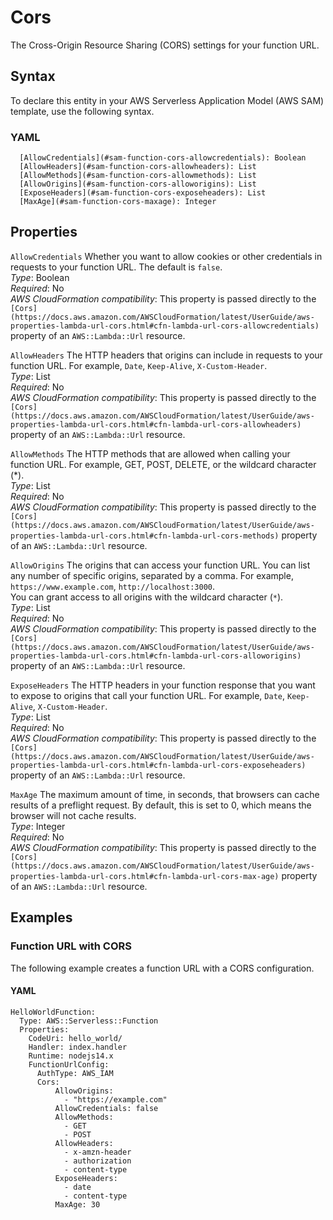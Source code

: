 # Cors<a name="sam-property-function-cors"></a>

The Cross\-Origin Resource Sharing \(CORS\) settings for your function URL\.

## Syntax<a name="sam-property-function-cors-syntax"></a>

To declare this entity in your AWS Serverless Application Model \(AWS SAM\) template, use the following syntax\.

### YAML<a name="sam-property-function-cors-syntax.yaml"></a>

```
  [AllowCredentials](#sam-function-cors-allowcredentials): Boolean
  [AllowHeaders](#sam-function-cors-allowheaders): List
  [AllowMethods](#sam-function-cors-allowmethods): List
  [AllowOrigins](#sam-function-cors-alloworigins): List
  [ExposeHeaders](#sam-function-cors-exposeheaders): List
  [MaxAge](#sam-function-cors-maxage): Integer
```

## Properties<a name="sam-property-function-cors-properties"></a>

 `AllowCredentials`   <a name="sam-function-cors-allowcredentials"></a>
Whether you want to allow cookies or other credentials in requests to your function URL\. The default is `false`\.  
*Type*: Boolean  
*Required*: No  
*AWS CloudFormation compatibility*: This property is passed directly to the `[Cors](https://docs.aws.amazon.com/AWSCloudFormation/latest/UserGuide/aws-properties-lambda-url-cors.html#cfn-lambda-url-cors-allowcredentials)` property of an `AWS::Lambda::Url` resource\.

 `AllowHeaders`   <a name="sam-function-cors-allowheaders"></a>
The HTTP headers that origins can include in requests to your function URL\. For example, `Date`, `Keep-Alive`, `X-Custom-Header`\.  
*Type*: List  
*Required*: No  
*AWS CloudFormation compatibility*: This property is passed directly to the `[Cors](https://docs.aws.amazon.com/AWSCloudFormation/latest/UserGuide/aws-properties-lambda-url-cors.html#cfn-lambda-url-cors-allowheaders)` property of an `AWS::Lambda::Url` resource\.

 `AllowMethods`   <a name="sam-function-cors-allowmethods"></a>
The HTTP methods that are allowed when calling your function URL\. For example, GET, POST, DELETE, or the wildcard character \(\*\)\.  
*Type*: List  
*Required*: No  
*AWS CloudFormation compatibility*: This property is passed directly to the `[Cors](https://docs.aws.amazon.com/AWSCloudFormation/latest/UserGuide/aws-properties-lambda-url-cors.html#cfn-lambda-url-cors-methods)` property of an `AWS::Lambda::Url` resource\.

 `AllowOrigins`   <a name="sam-function-cors-alloworigins"></a>
The origins that can access your function URL\. You can list any number of specific origins, separated by a comma\. For example, `https://www.example.com`, `http://localhost:3000`\.  
You can grant access to all origins with the wildcard character \(`*`\)\.  
*Type*: List  
*Required*: No  
*AWS CloudFormation compatibility*: This property is passed directly to the `[Cors](https://docs.aws.amazon.com/AWSCloudFormation/latest/UserGuide/aws-properties-lambda-url-cors.html#cfn-lambda-url-cors-alloworigins)` property of an `AWS::Lambda::Url` resource\.

 `ExposeHeaders`   <a name="sam-function-cors-exposeheaders"></a>
The HTTP headers in your function response that you want to expose to origins that call your function URL\. For example, `Date`, `Keep-Alive`, `X-Custom-Header`\.  
*Type*: List  
*Required*: No  
*AWS CloudFormation compatibility*: This property is passed directly to the `[Cors](https://docs.aws.amazon.com/AWSCloudFormation/latest/UserGuide/aws-properties-lambda-url-cors.html#cfn-lambda-url-cors-exposeheaders)` property of an `AWS::Lambda::Url` resource\.

 `MaxAge`   <a name="sam-function-cors-maxage"></a>
The maximum amount of time, in seconds, that browsers can cache results of a preflight request\. By default, this is set to 0, which means the browser will not cache results\.  
*Type*: Integer  
*Required*: No  
*AWS CloudFormation compatibility*: This property is passed directly to the `[Cors](https://docs.aws.amazon.com/AWSCloudFormation/latest/UserGuide/aws-properties-lambda-url-cors.html#cfn-lambda-url-cors-max-age)` property of an `AWS::Lambda::Url` resource\.

## Examples<a name="sam-property-function-cors--examples"></a>

### Function URL with CORS<a name="sam-property-function-cors--examples--function-url-with-cors"></a>

The following example creates a function URL with a CORS configuration\.

#### YAML<a name="sam-property-function-cors--examples--function-url-with-cors--yaml"></a>

```
HelloWorldFunction:
  Type: AWS::Serverless::Function
  Properties:
    CodeUri: hello_world/
    Handler: index.handler
    Runtime: nodejs14.x
    FunctionUrlConfig:
      AuthType: AWS_IAM
      Cors:
          AllowOrigins:
            - "https://example.com"
          AllowCredentials: false
          AllowMethods:
            - GET
            - POST
          AllowHeaders:
            - x-amzn-header
            - authorization
            - content-type
          ExposeHeaders:
            - date
            - content-type
          MaxAge: 30
```